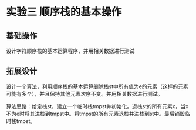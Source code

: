 # 实验三 顺序栈的基本操作

## 基础操作
设计字符顺序栈的基本运算程序，并用相关数据进行测试

## 拓展设计
设计一个算法，利用顺序栈的基本运算删除栈st中所有值为e的元素（这样的元素可能有多个），并且保持其他元素次序不变。并用相关数据进行测试。

算法思路：给定栈st，建立一个临时栈tmpst并初始化。退栈st的所有元素x，当x 不为e时将其进栈到tmpst中。将tmpst的所有元素退栈并进栈到st中。最后销毁临时栈tmpst。




